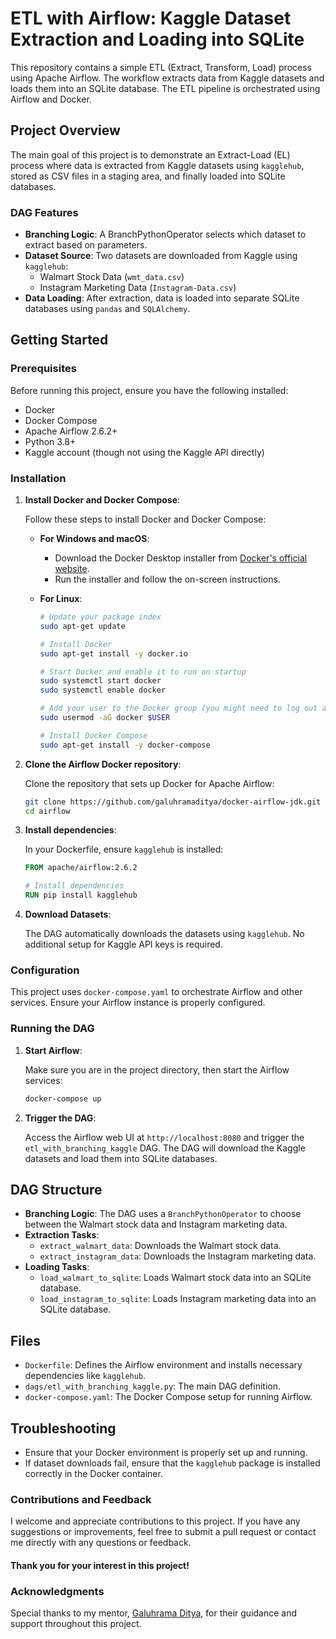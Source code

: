 # ETL with Airflow: Kaggle Dataset Extraction and Loading into SQLite

This repository contains a simple ETL (Extract, Transform, Load) process using Apache Airflow. The workflow extracts data from Kaggle datasets and loads them into an SQLite database. The ETL pipeline is orchestrated using Airflow and Docker.

## Project Overview

The main goal of this project is to demonstrate an Extract-Load (EL) process where data is extracted from Kaggle datasets using `kagglehub`, stored as CSV files in a staging area, and finally loaded into SQLite databases.

### DAG Features

- **Branching Logic**: A BranchPythonOperator selects which dataset to extract based on parameters.
- **Dataset Source**: Two datasets are downloaded from Kaggle using `kagglehub`:
  - Walmart Stock Data (`wmt_data.csv`)
  - Instagram Marketing Data (`Instagram-Data.csv`)
- **Data Loading**: After extraction, data is loaded into separate SQLite databases using `pandas` and `SQLAlchemy`.

## Getting Started

### Prerequisites

Before running this project, ensure you have the following installed:

- Docker
- Docker Compose
- Apache Airflow 2.6.2+
- Python 3.8+
- Kaggle account (though not using the Kaggle API directly)

### Installation

1. **Install Docker and Docker Compose**:

   Follow these steps to install Docker and Docker Compose:

   - **For Windows and macOS**:
     - Download the Docker Desktop installer from [Docker's official website](https://www.docker.com/products/docker-desktop).
     - Run the installer and follow the on-screen instructions.

   - **For Linux**:
     ```bash
     # Update your package index
     sudo apt-get update
     
     # Install Docker
     sudo apt-get install -y docker.io
     
     # Start Docker and enable it to run on startup
     sudo systemctl start docker
     sudo systemctl enable docker
     
     # Add your user to the Docker group (you might need to log out and back in)
     sudo usermod -aG docker $USER

     # Install Docker Compose
     sudo apt-get install -y docker-compose
     ```

2. **Clone the Airflow Docker repository**:

   Clone the repository that sets up Docker for Apache Airflow:

   ```bash
   git clone https://github.com/galuhramaditya/docker-airflow-jdk.git airflow
   cd airflow
   ```

3. **Install dependencies**:

   In your Dockerfile, ensure `kagglehub` is installed:

   ```Dockerfile
   FROM apache/airflow:2.6.2

   # Install dependencies
   RUN pip install kagglehub
   ```

4. **Download Datasets**:

   The DAG automatically downloads the datasets using `kagglehub`. No additional setup for Kaggle API keys is required.

### Configuration

This project uses `docker-compose.yaml` to orchestrate Airflow and other services. Ensure your Airflow instance is properly configured.

### Running the DAG

1. **Start Airflow**:

   Make sure you are in the project directory, then start the Airflow services:

   ```bash
   docker-compose up
   ```

2. **Trigger the DAG**:

   Access the Airflow web UI at `http://localhost:8080` and trigger the `etl_with_branching_kaggle` DAG. The DAG will download the Kaggle datasets and load them into SQLite databases.

## DAG Structure

- **Branching Logic**: The DAG uses a `BranchPythonOperator` to choose between the Walmart stock data and Instagram marketing data.
- **Extraction Tasks**:
  - `extract_walmart_data`: Downloads the Walmart stock data.
  - `extract_instagram_data`: Downloads the Instagram marketing data.
- **Loading Tasks**:
  - `load_walmart_to_sqlite`: Loads Walmart stock data into an SQLite database.
  - `load_instagram_to_sqlite`: Loads Instagram marketing data into an SQLite database.

## Files

- `Dockerfile`: Defines the Airflow environment and installs necessary dependencies like `kagglehub`.
- `dags/etl_with_branching_kaggle.py`: The main DAG definition.
- `docker-compose.yaml`: The Docker Compose setup for running Airflow.

## Troubleshooting

- Ensure that your Docker environment is properly set up and running.
- If dataset downloads fail, ensure that the `kagglehub` package is installed correctly in the Docker container.

### Contributions and Feedback

I welcome and appreciate contributions to this project. If you have any suggestions or improvements, feel free to submit a pull request or contact me directly with any questions or feedback.

#### Thank you for your interest in this project!

### Acknowledgments

Special thanks to my mentor, [Galuhrama Ditya](https://github.com/galuhramaditya), for their guidance and support throughout this project.